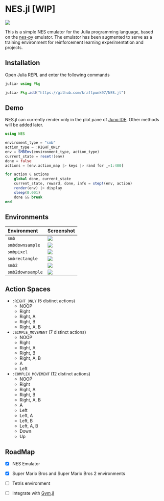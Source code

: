 ﻿# NES.jl [WIP]

![](https://media.giphy.com/media/gjCGZwYAAYoDdMOfdM/giphy.gif)

This is a simple NES emulator for the Julia programming language, based on the [nes-py](https://github.com/Kautenja/nes-py) emulator. The emulator has been augmented to serve as a training environment for reinforcement learning experimentation and projects.

## Installation

Open Julia REPL and enter the following commands

```julia
julia> using Pkg

julia> Pkg.add("https://github.com/kraftpunk97/NES.jl")
```

## Demo

NES.jl can currently render only in the plot pane of [Juno IDE](https://junolab.org). Other methods will be added later.

```julia
using NES

enviroment_type = "smb"
action_type = :RIGHT_ONLY
env = SMBEnv(environment_type, action_type)
current_state = reset!(env)
done = false
actions = [env.action_map |> keys |> rand for _=1:400]

for action ∈ actions
	global done, current_state
	current_state, reward, done, info = step!(env, action)
	render(env) |> display
	sleep(0.001)
	done && break
end
```

## Environments
| Environment                     | Screenshot |
|:--------------------------------|:-----------|
| `smb`             |  ![](https://i.imgur.com/ubwQbux.png)    |
| `smbdownsample`             |  ![](https://i.imgur.com/AC5xWrF.png)    |
| `smbpixel`             |  ![](https://i.imgur.com/Wj2ZLEF.png)    |
| `smbrectangle`             |  ![](https://i.imgur.com/kBQY8Rz.png)    |
| `smb2`            |  ![](https://i.imgur.com/vQPDUN2.png)  |
| `smb2downsample`            |  ![](https://i.imgur.com/7YlNDKH.png)  

## Action Spaces

* `:RIGHT_ONLY` (5 distinct actions)
	* NOOP
	* Right
	* Right, A
	* Right, B
	* Right, A, B
* `:SIMPLE_MOVEMENT` (7 distinct actions)
	* NOOP
	* Right
	* Right, A
	* Right, B
	* Right, A, B
	* A
	* Left
* `:COMPLEX_MOVEMENT` (12 distinct actions)
	* NOOP
	* Right
	* Right, A
	* Right, B
	* Right, A, B
	* A
	* Left
	* Left, A
	* Left, B
	* Left, A, B
	* Down
	* Up

## RoadMap

* [x] NES Emulator
* [x] Super Mario Bros and Super Mario Bros 2 environments
* [ ] Tetris environment
* [ ] Integrate with [Gym.jl](https://github.com/FluxML/Gym.jl)

